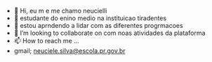 - 👋 Hi, eu  m e  me chamo neucielli
- 👀  estudante do enino medio  na instituicao  tiradentes
- 🌱 estou aprndendo a lidar com as diferentes progrmacoes 
- 💞️ I’m looking to collaborate on  com noas atividades da plataforma 
- 📫 How to reach me ...
-  gmail; neuciele.silva@escola.pr.gov.br

<!---
neucieli/neucieli is a ✨ special ✨ repository because its `README.md` (this file) appears on your GitHub profile.
You can click the Preview link to take a look at your changes.
--->
